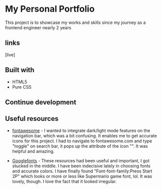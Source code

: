 # My Personal Portfolio

 This project is to showcase my works and skills since my journey as a frontend engineer nearly 2 years

## links

[live]

## Built with

- HTML5
- Pure CSS
  
## Continue development

## Useful resources

- [fontawesome](https://www.Fontawesome.com) - I wanted to integrate dark/light mode features on the navigation bar, which was a bit confusing. It enables me to get accurate icons for this project. I had to navigate to fontawesome.com and type "toggle" on search bar, it pops up the attribute of the icon "<i class="fa fa-moon"></i>". It was helpful and amazing.
  
- [Googlefonts](https://www.Googlefonts.com) - These resources had been useful and important, I got stucked in the middle. I have been indecisive lately in choosing fonts and accurate colors. I have finally found "Font-font-family:Press Start 2P" which looks or more or less like Supermario game font, lol. It was lovely, though. I love the fact that it looked irregular.
